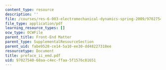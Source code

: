 ```yaml
---
content_type: resource
description: ''
file: /courses/res-6-003-electromechanical-dynamics-spring-2009/9702754068aac4ecffaa5f1576c81651_preface_ii_emd.pdf
file_type: application/pdf
learning_resource_types: []
ocw_type: OCWFile
parent_title: Front-End Matter
parent_type: SupplementalResourceSection
parent_uid: fabe9528-ce14-5a10-ee30-dd48227318ee
resourcetype: Document
title: preface_ii_emd.pdf
uid: 97027540-68aa-c4ec-ffaa-5f1576c81651
---
```

